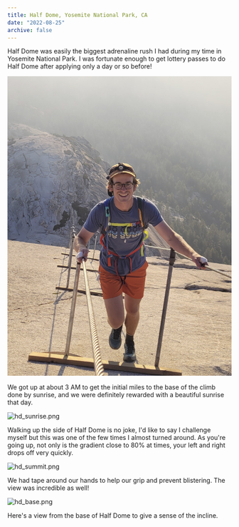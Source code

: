 ```yaml
---
title: Half Dome, Yosemite National Park, CA
date: "2022-08-25"
archive: false
---
```


Half Dome was easily the biggest adrenaline rush I had during my time in Yosemite National Park. I was fortunate enough to get lottery
passes to do Half Dome after applying only a day or so before!

![hd_me.png](hd_me.png)

We got up at about 3 AM to get the initial miles to the base of the climb done by sunrise, and we were definitely rewarded
with a beautiful sunrise that day.

![hd_sunrise.png](hd_sunrise.png)

Walking up the side of Half Dome is no joke, I'd like to say I challenge myself but this was one of the few times I almost
turned around. As you're going up, not only is the gradient close to 80% at times, your left and right drops off very quickly.

![hd_summit.png](hd_summit.png)

We had tape around our hands to help our grip and prevent blistering. The view was incredible as well!

![hd_base.png](hd_base.png)

Here's a view from the base of Half Dome to give a sense of the incline.
